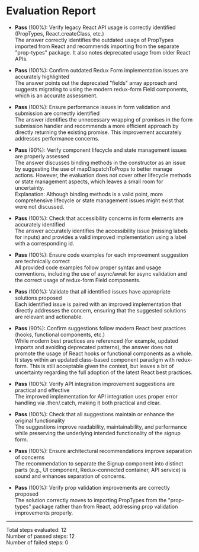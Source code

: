 # Evaluation Report

- **Pass** (100%): Verify legacy React API usage is correctly identified (PropTypes, React.createClass, etc.)  
  The answer correctly identifies the outdated usage of PropTypes imported from React and recommends importing from the separate "prop-types" package. It also notes deprecated usage from older React APIs.

- **Pass** (100%): Confirm outdated Redux Form implementation issues are accurately highlighted  
  The answer points out the deprecated "fields" array approach and suggests migrating to using the modern redux-form Field components, which is an accurate assessment.

- **Pass** (100%): Ensure performance issues in form validation and submission are correctly identified  
  The answer identifies the unnecessary wrapping of promises in the form submission handler and recommends a more efficient approach by directly returning the existing promise. This improvement accurately addresses performance concerns.

- **Pass** (90%): Verify component lifecycle and state management issues are properly assessed  
  The answer discusses binding methods in the constructor as an issue by suggesting the use of mapDispatchToProps to better manage actions. However, the evaluation does not cover other lifecycle methods or state management aspects, which leaves a small room for uncertainty.  
  Explanation: Although binding methods is a valid point, more comprehensive lifecycle or state management issues might exist that were not discussed.

- **Pass** (100%): Check that accessibility concerns in form elements are accurately identified  
  The answer accurately identifies the accessibility issue (missing labels for inputs) and provides a valid improved implementation using a label with a corresponding id.

- **Pass** (100%): Ensure code examples for each improvement suggestion are technically correct  
  All provided code examples follow proper syntax and usage conventions, including the use of async/await for async validation and the correct usage of redux-form Field components.

- **Pass** (100%): Validate that all identified issues have appropriate solutions proposed  
  Each identified issue is paired with an improved implementation that directly addresses the concern, ensuring that the suggested solutions are relevant and actionable.

- **Pass** (90%): Confirm suggestions follow modern React best practices (hooks, functional components, etc.)  
  While modern best practices are referenced (for example, updated imports and avoiding deprecated patterns), the answer does not promote the usage of React hooks or functional components as a whole. It stays within an updated class-based component paradigm with redux-form. This is still acceptable given the context, but leaves a bit of uncertainty regarding the full adoption of the latest React best practices.

- **Pass** (100%): Verify API integration improvement suggestions are practical and effective  
  The improved implementation for API integration uses proper error handling via .then/.catch, making it both practical and clear.

- **Pass** (100%): Check that all suggestions maintain or enhance the original functionality  
  The suggestions improve readability, maintainability, and performance while preserving the underlying intended functionality of the signup form.

- **Pass** (100%): Ensure architectural recommendations improve separation of concerns  
  The recommendation to separate the Signup component into distinct parts (e.g., UI component, Redux-connected container, API service) is sound and enhances separation of concerns.

- **Pass** (100%): Verify prop validation improvements are correctly proposed  
  The solution correctly moves to importing PropTypes from the "prop-types" package rather than from React, addressing prop validation improvements properly.

---

Total steps evaluated: 12  
Number of passed steps: 12  
Number of failed steps: 0